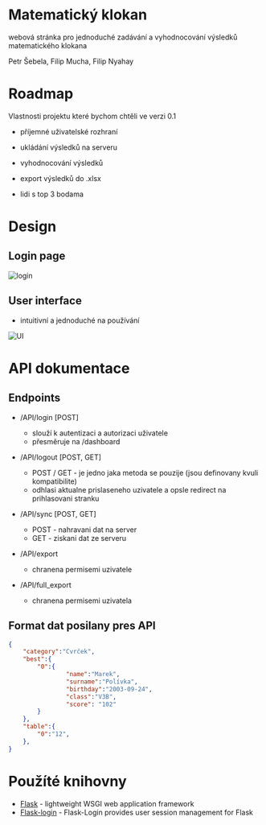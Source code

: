 # Matematický klokan
webová stránka pro jednoduché zadávání a vyhodnocování výsledků matematického klokana

Petr Šebela, Filip Mucha, Filip Nyahay

# Roadmap
Vlastnosti projektu které bychom chtěli ve verzi 0.1
- příjemné uživatelské rozhraní
- ukládání výsledků na serveru 
- vyhodnocování výsledků
- export výsledků do .xlsx

- lidi s top 3 bodama

# Design
## Login page
![login](https://cdn.discordapp.com/attachments/687780138359848963/988784224452636732/unknown.png)

## User interface
- intuitivní a jednoduché na používání

![UI](https://cdn.discordapp.com/attachments/687780138359848963/988816636029050881/unknown.png)


# API dokumentace
## Endpoints
- /API/login [POST]
    - slouží k autentizaci a autorizaci uživatele
    - přesměruje na /dashboard

- /API/logout [POST, GET]
    - POST / GET - je jedno jaka metoda se pouzije (jsou definovany kvuli kompatibilite)
    - odhlasi aktualne prislaseneho uzivatele a opsle redirect na prihlasovani stranku
- /API/sync [POST, GET]
    - POST - nahravani dat na server
    - GET - ziskani dat ze serveru
- /API/export
    - chranena permisemi uzivatele
- /API/full_export
    - chranena permisemi uzivatela

## Format dat posilany pres API
```json
{
    "category":"Cvrček",
    "best":{
        "0":{
                "name":"Marek",
                "surname":"Polívka",
                "birthday":"2003-09-24",
                "class":"V3B",
                "score": "102"                
        }
    },
    "table":{
        "0":"12",
    },
}
```

# Použíté knihovny
- [Flask](https://github.com/pallets/flask) - lightweight WSGI web application framework
- [Flask-login](https://github.com/maxcountryman/flask-login) - Flask-Login provides user session management for Flask
